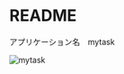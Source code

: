 # README

アプリケーション名　mytask






![mytask](https://user-images.githubusercontent.com/71805701/98678218-91ef0680-23a1-11eb-87b1-60fa44abc4e8.JPG)

